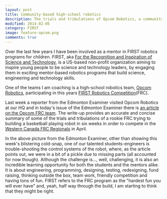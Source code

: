 ```yaml
---
layout: post
title: Community-based high-school robotics 
description: The trials and tribulations of Opcom Robotics, a community-based robotics program in Edmonton that I help mentor, was featured today in the Edmonton Examiner.
modified: 2014-02-05
category: FIRST
image: feature-opcom.png
comments: true 
--- 
```


Over the last few years I have been involved as a mentor in FIRST robotics programs for children. FIRST, aka [For the Recognition and Inspiration of Science and Technology](http://www.usfirst.org/), is a US-based non-profit organization aiming to inspire young people to be science and technology leaders, by engaging them in exciting mentor-based robotics programs that build science, engineering and technology skills.

One of the teams I am coaching is a high-school robotics team, [Opcom Robotics](https://www.facebook.com/teamopcom), participating in this years [FIRST Robotics Competition](http://www.usfirst.org/roboticsprograms/frc)(FRC).

Last week a reporter from the Edmonton Examiner visited Opcom Robotics at our HQ and in today's issue of the Edmonton Examiner there is [an article on the Opcom FRC team](http://www.edmontonexaminer.com/2014/02/05/in-its-first-frc-challenge-edmonton-team-opcom-robotics-faces-challenges-2). The write-up provides an accurate and concise summary of some of the trials and tribulations of a rookie FRC trying to building a basketball playing robot in six weeks in order to compete in the [Western Canada FRC Regionals](http://frcwest.com/) in April.

In the above picture from the Edmonton Examiner, other than showing this week's blistering cold-snap, one of our talented students-engineers is trouble-shooting the control systems of the robot, where, as the article points out, we were in a bit of a pickle due to missing parts (all accounted for now though). Although the  challenge is..., well, challenging, it is also an incredible learning opportunity for both the students and the mentors alike. It is about engineering, programming, designing, testing, redesigning, fund raising, thinking outside the box, team work, friendly competition and having tons of fun. FIRST refers to the FRC program as the "hardest fun you will ever have" and, yeah, half way through the build, I am starting to think that they might be right.


